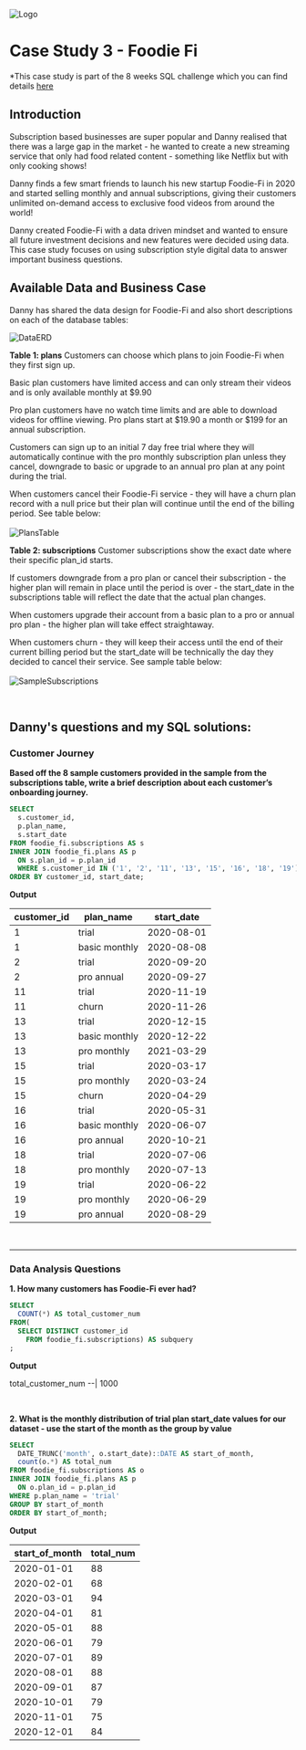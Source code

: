 ![Logo](foodie-fi-logo.png)

# Case Study 3 - Foodie Fi
*This case study is part of the 8 weeks SQL challenge which you can find details [here](https://8weeksqlchallenge.com/)

## Introduction
Subscription based businesses are super popular and Danny realised that there was a large gap in the market - he wanted to create a new streaming service that only had food related content - something like Netflix but with only cooking shows!

Danny finds a few smart friends to launch his new startup Foodie-Fi in 2020 and started selling monthly and annual subscriptions, giving their customers unlimited on-demand access to exclusive food videos from around the world!

Danny created Foodie-Fi with a data driven mindset and wanted to ensure all future investment decisions and new features were decided using data. This case study focuses on using subscription style digital data to answer important business questions.

## Available Data and Business Case
Danny has shared the data design for Foodie-Fi and also short descriptions on each of the database tables:

![DataERD](Foodie-fi-ERD.png)

**Table 1: plans**
Customers can choose which plans to join Foodie-Fi when they first sign up.

Basic plan customers have limited access and can only stream their videos and is only available monthly at $9.90

Pro plan customers have no watch time limits and are able to download videos for offline viewing. Pro plans start at $19.90 a month or $199 for an annual subscription.

Customers can sign up to an initial 7 day free trial where they will automatically continue with the pro monthly subscription plan unless they cancel, downgrade to basic or upgrade to an annual pro plan at any point during the trial.

When customers cancel their Foodie-Fi service - they will have a churn plan record with a null price but their plan will continue until the end of the billing period. See table below:<br><br>
![PlansTable](plans-table.png)
<br>

**Table 2: subscriptions**
Customer subscriptions show the exact date where their specific plan_id starts.

If customers downgrade from a pro plan or cancel their subscription - the higher plan will remain in place until the period is over - the start_date in the subscriptions table will reflect the date that the actual plan changes.

When customers upgrade their account from a basic plan to a pro or annual pro plan - the higher plan will take effect straightaway.

When customers churn - they will keep their access until the end of their current billing period but the start_date will be technically the day they decided to cancel their service. See sample table below:<br><br>
![SampleSubscriptions](sample-subscriptions-table.png)

<br>

## Danny's questions and my SQL solutions:

### Customer Journey

**Based off the 8 sample customers provided in the sample from the subscriptions table, write a brief description about each customer’s onboarding journey.**

```sql
SELECT
  s.customer_id,
  p.plan_name,
  s.start_date
FROM foodie_fi.subscriptions AS s
INNER JOIN foodie_fi.plans AS p
  ON s.plan_id = p.plan_id
  WHERE s.customer_id IN ('1', '2', '11', '13', '15', '16', '18', '19')
ORDER BY customer_id, start_date;
```

**Output**

customer_id | plan_name | start_date
--  |  -- | --
1 | trial | 2020-08-01
1 | basic monthly | 2020-08-08
2 | trial | 2020-09-20
2 | pro annual  | 2020-09-27
11 |  trial | 2020-11-19
11  | churn | 2020-11-26
13  | trial | 2020-12-15
13  | basic monthly | 2020-12-22
13  | pro monthly | 2021-03-29
15  | trial | 2020-03-17
15  | pro monthly  | 2020-03-24
15  | churn | 2020-04-29
16  | trial | 2020-05-31
16  | basic monthly | 2020-06-07
16  | pro annual  | 2020-10-21
18  | trial | 2020-07-06
18  | pro monthly | 2020-07-13
19  | trial | 2020-06-22
19  | pro monthly | 2020-06-29
19  | pro annual  | 2020-08-29
<br>

---
### Data Analysis Questions

**1. How many customers has Foodie-Fi ever had?**

```sql
SELECT 
  COUNT(*) AS total_customer_num
FROM(
  SELECT DISTINCT customer_id
    FROM foodie_fi.subscriptions) AS subquery
;
```

**Output**

total_customer_num
--|
1000

<br>

**2. What is the monthly distribution of trial plan start_date values for our dataset - use the start of the month as the group by value**

```sql
SELECT
  DATE_TRUNC('month', o.start_date)::DATE AS start_of_month,
  count(o.*) AS total_num
FROM foodie_fi.subscriptions AS o
INNER JOIN foodie_fi.plans AS p
  ON o.plan_id = p.plan_id
WHERE p.plan_name = 'trial'
GROUP BY start_of_month
ORDER BY start_of_month;
```

**Output**

start_of_month  | total_num
--  | --
2020-01-01  | 88
2020-02-01  | 68
2020-03-01  | 94
2020-04-01  | 81
2020-05-01  | 88
2020-06-01  | 79
2020-07-01  | 89
2020-08-01  | 88
2020-09-01  | 87
2020-10-01  | 79
2020-11-01  | 75
2020-12-01  | 84




